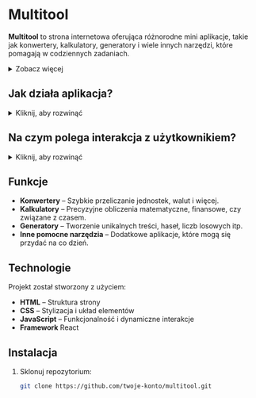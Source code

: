 # Multitool

**Multitool** to strona internetowa oferująca różnorodne mini aplikacje, takie jak konwertery, kalkulatory, generatory i wiele innych narzędzi, które pomagają w codziennych zadaniach.

<details>
  <summary>Zobacz więcej</summary>

  **Multitool** to wszechstronny zestaw narzędzi online, który upraszcza wykonywanie codziennych zadań w jednym miejscu. Od podstawowych konwerterów jednostek po zaawansowane kalkulatory finansowe, strona oferuje użytkownikom intuicyjny i szybki dostęp do narzędzi, które mogą być przydatne zarówno w pracy, jak i w życiu codziennym. 

</details>

## Jak działa aplikacja?

<details>
  <summary>Kliknij, aby rozwinąć</summary>

  Aplikacja **Multitool** wykorzystuje **React**, co pozwala na budowanie interaktywnych komponentów. Każde narzędzie jest osobnym komponentem, który aktualizuje swój stan na podstawie wprowadzonych danych, a wyniki są wyświetlane bez przeładowania strony.
</details>

## Na czym polega interakcja z użytkownikiem?

<details>
  <summary>Kliknij, aby rozwinąć</summary>

  Użytkownik wybiera narzędzie, wprowadza dane i klika przycisk. Aplikacja przetwarza te dane i natychmiastowo wyświetla wyniki, co zapewnia intuicyjność i płynność działania.
</details>


## Funkcje

- **Konwertery** – Szybkie przeliczanie jednostek, walut i więcej.
- **Kalkulatory** – Precyzyjne obliczenia matematyczne, finansowe, czy związane z czasem.
- **Generatory** – Tworzenie unikalnych treści, haseł, liczb losowych itp.
- **Inne pomocne narzędzia** – Dodatkowe aplikacje, które mogą się przydać na co dzień.

## Technologie

Projekt został stworzony z użyciem:

- **HTML** – Struktura strony
- **CSS** – Stylizacja i układ elementów
- **JavaScript** – Funkcjonalność i dynamiczne interakcje
- **Framework**   React

## Instalacja

1. Sklonuj repozytorium:
   ```bash
   git clone https://github.com/twoje-konto/multitool.git
